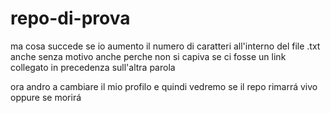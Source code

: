 # repo-di-prova

ma cosa succede se io aumento il numero di caratteri all'interno del file .txt anche senza motivo anche perche non si capiva se ci fosse un link collegato in precedenza sull'altra parola 

ora andro a cambiare il mio profilo e quindi vedremo se il repo rimarrá vivo oppure se morirá
